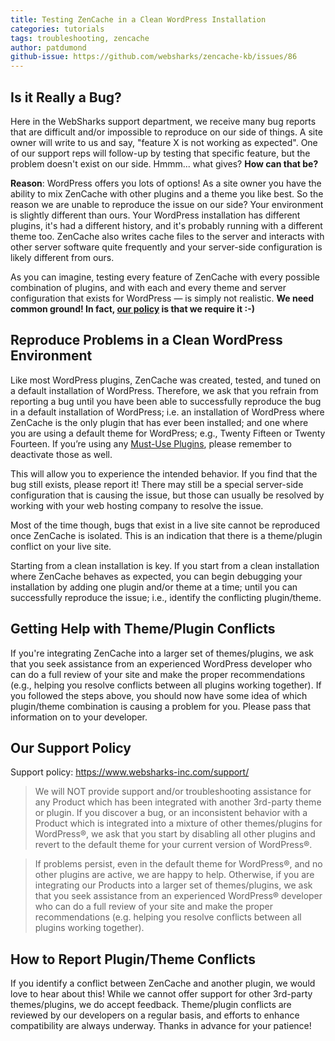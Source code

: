 ```yaml
---
title: Testing ZenCache in a Clean WordPress Installation
categories: tutorials
tags: troubleshooting, zencache
author: patdumond
github-issue: https://github.com/websharks/zencache-kb/issues/86
---
```


## Is it Really a Bug?

Here in the WebSharks support department, we receive many bug reports that are difficult and/or impossible to reproduce on our side of things. A site owner will write to us and say, "feature X is not working as expected". One of our support reps will follow-up by testing that specific feature, but the problem doesn't exist on our side. Hmmm... what gives? **How can that be?**

**Reason**: WordPress offers you lots of options! As a site owner you have the ability to mix ZenCache with other plugins and a theme you like best. So the reason we are unable to reproduce the issue on our side? Your environment is slightly different than ours. Your WordPress installation has different plugins, it's had a different history, and it's probably running with a different theme too. ZenCache also writes cache files to the server and interacts with other server software quite frequently and your server-side configuration is likely different from ours.

As you can imagine, testing every feature of ZenCache with every possible combination of plugins, and with each and every theme and server configuration that exists for WordPress — is simply not realistic. **We need common ground! In fact, [our policy](https://www.websharks-inc.com/support/) is that we require it :-)**

## Reproduce Problems in a Clean WordPress Environment

Like most WordPress plugins, ZenCache was created, tested, and tuned on a default installation of WordPress. Therefore, we ask that you refrain from reporting a bug until you have been able to successfully reproduce the bug in a default installation of WordPress; i.e. an installation of WordPress where ZenCache is the only plugin that has ever been installed; and one where you are using a default theme for WordPress; e.g., Twenty Fifteen or Twenty Fourteen. If you’re using any [Must-Use Plugins](http://codex.wordpress.org/Must_Use_Plugins), please remember to deactivate those as well.

This will allow you to experience the intended behavior. If you find that the bug still exists, please report it! There may still be a special server-side configuration that is causing the issue, but those can usually be resolved by working with your web hosting company to resolve the issue.

Most of the time though, bugs that exist in a live site cannot be reproduced once ZenCache is isolated. This is an indication that there is a theme/plugin conflict on your live site.

Starting from a clean installation is key. If you start from a clean installation where ZenCache behaves as expected, you can begin debugging your installation by adding one plugin and/or theme at a time; until you can successfully reproduce the issue; i.e., identify the conflicting plugin/theme.

## Getting Help with Theme/Plugin Conflicts

If you're integrating ZenCache into a larger set of themes/plugins, we ask that you seek assistance from an experienced WordPress developer who can do a full review of your site and make the proper recommendations (e.g., helping you resolve conflicts between all plugins working together). If you followed the steps above, you should now have some idea of which plugin/theme combination is causing a problem for you. Please pass that information on to your developer.

## Our Support Policy

Support policy: <https://www.websharks-inc.com/support/>

>We will NOT provide support and/or troubleshooting assistance for any Product which has been integrated with another 3rd-party theme or plugin. If you discover a bug, or an inconsistent behavior with a Product which is integrated into a mixture of other themes/plugins for WordPress®, we ask that you start by disabling all other plugins and revert to the default theme for your current version of WordPress®.

>If problems persist, even in the default theme for WordPress®, and no other plugins are active, we are happy to help. Otherwise, if you are integrating our Products into a larger set of themes/plugins, we ask that you seek assistance from an experienced WordPress® developer who can do a full review of your site and make the proper recommendations (e.g. helping you resolve conflicts between all plugins working together).

## How to Report Plugin/Theme Conflicts

If you identify a conflict between ZenCache and another plugin, we would love to hear about this! While we cannot offer support for other 3rd-party themes/plugins, we do accept feedback. Theme/plugin conflicts are reviewed by our developers on a regular basis, and efforts to enhance compatibility are always underway. Thanks in advance for your patience!